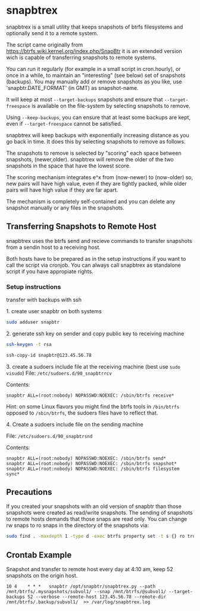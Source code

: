 # snapbtrex
snapbtrex is a small utility that keeps snapshots of btrfs filesystems
and optionally send it to a remote system.

The script came originally from https://btrfs.wiki.kernel.org/index.php/SnapBtr it is an extended version wich is capable of transferring snapshots to remote systems.

You can run it regularly (for example in a small script in
cron.hourly), or once in a while, to maintain an "interesting" (see
below) set of snapshots (backups). You may manually add or remove
snapshots as you like, use 'snapbtr.DATE_FORMAT' (in GMT) as
snapshot-name.

It will keep at most `--target-backups` snapshots and ensure that
`--target-freespace` is available on the file-system by selecting
snapshots to remove.

Using `--keep-backups`, you can ensure that at least some backups are
kept, even if `--target-freespace` cannot be satisfied.

snapbtrex will keep backups with exponentially increasing distance as
you go back in time. It does this by selecting snapshots to remove as
follows.

The snapshots to remove is selected by "scoring" each space between
snapshots, (newer,older). snapbtrex will remove the older of the two
snapshots in the space that have the lowest score.

The scoring mechanism integrates e^x from (now-newer) to (now-older)
so, new pairs will have high value, even if they are tightly packed,
while older pairs will have high value if they are far apart.

The mechanism is completely self-contained and you can delete any
snapshot manually or any files in the snapshots.


## Transferring Snapshots to Remote Host

snapbtrex uses the btrfs send and recieve commands to transfer
snapshots from a sendin host to a receiving host.

Both hosts have to be prepared as in the setup instructions if
you want to call the script via cronjob. You can always call snapbtrex 
as standalone script if you have appropiate rights.

### Setup instructions
transfer with backups with ssh

1\. create user snapbtr on both systems
```sh
sudo adduser snapbtr
```

2\. generate ssh key on sender and copy public key to receiving machine

```sh
ssh-keygen -t rsa

ssh-copy-id snapbtr@123.45.56.78
```

3\. create a sudoers include file at the receiving machine (best use `sudo visudo`)
File: `/etc/sudoers.d/90_snapbtrrcv`

Contents:
```
snapbtr ALL=(root:nobody) NOPASSWD:NOEXEC: /sbin/btrfs receive*
```

Hint: on some Linux flavors you might find the btrfs tools in `/bin/btrfs` opposed to `/sbin/btrfs`, the sudoers files have to reflect that.

4\. Create a sudoers include file on the sending machine

File: `/etc/sudoers.d/90_snapbtrsnd`

Contents:
```
snapbtr ALL=(root:nobody) NOPASSWD:NOEXEC: /sbin/btrfs send*
snapbtr ALL=(root:nobody) NOPASSWD:NOEXEC: /sbin/btrfs snapshot*
snapbtr ALL=(root:nobody) NOPASSWD:NOEXEC: /sbin/btrfs filesystem sync*
```


## Precautions
If you created your snapshots with an old version of snapbtr than those
snapshots were created as read/write snapshots. The sending of snapshots
to remote hosts demands that those snaps are read only. You can change rw snaps
to ro snaps in the directory of the snapshots via:

```sh
sudo find . -maxdepth 1 -type d -exec btrfs property set -t s {} ro true \;
```

## Crontab Example

Snapshot and transfer to remote host every day at 4:10 am, keep 52 snapshots on the origin host.
```
10 4    * * *   snapbtr /opt/snapbtr/snapbtrex.py --path /mnt/btrfs/.mysnapshots/subvol1/ --snap /mnt/btrfs/@subvol1/ --target-backups 52 --verbose --remote-host 123.45.56.78 --remote-dir /mnt/btrfs/.backup/subvol1/  >> /var/log/snapbtrex.log
```

